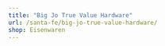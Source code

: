 ```yaml
---
title: "Big Jo True Value Hardware"
url: /santa-fe/big-jo-true-value-hardware/
shop: Eisenwaren
---
```

